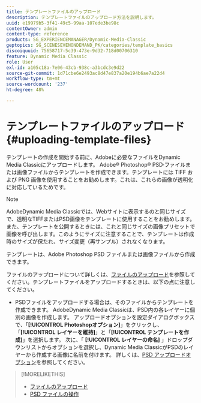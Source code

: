 ```yaml
---
title: テンプレートファイルのアップロード
description: テンプレートファイルのアップロード方法を説明します。
uuid: e19979b5-3f41-49c5-99aa-107ede3be98c
contentOwner: admin
content-type: reference
products: SG_EXPERIENCEMANAGER/Dynamic-Media-Classic
geptopics: SG_SCENESEVENONDEMAND_PK/categories/template_basics
discoiquuid: 75658717-5c39-473e-9d32-718d00706310
feature: Dynamic Media Classic
role: User
exl-id: a105c18a-7e06-43cb-938c-a3bcdc3e9d22
source-git-commit: 1d71cbe6e2493ac8d47e837a20e194b6ae7a22d4
workflow-type: tm+mt
source-wordcount: '237'
ht-degree: 48%

---
```


# テンプレートファイルのアップロード{#uploading-template-files}

テンプレートの作成を開始する前に、Adobeに必要なファイルをDynamic Media Classicにアップロードします。 Adobe® Photoshop® PSD·ファイルまたは画像ファイルからテンプレートを作成できます。テンプレートには TIFF および PNG 画像を使用することをお勧めします。これは、これらの画像が透明化に対応しているためです。

>[!NOTE]
>
>AdobeDynamic Media Classicでは、Webサイトに表示するのと同じサイズで、透明なTIFFまたはPSD画像をテンプレートに使用することをお勧めします。 また、テンプレートを公開するときには、これと同じサイズの画像プリセットで画像を呼び出します。このようにサイズに注意することで、テンプレートは作成時のサイズが保たれ、サイズ変更（再サンプル）されなくなります。

テンプレートは、Adobe Photoshop PSD ファイルまたは画像ファイルから作成できます。

ファイルのアップロードについて詳しくは、[ファイルのアップロード](uploading-files.md#uploading_files)を参照してください。テンプレートファイルをアップロードするときは、以下の点に注意してください。

* PSDファイルをアップロードする場合は、そのファイルからテンプレートを作成できます。 AdobeDynamic Media Classicは、PSD内の各レイヤーに個別の画像を作成します。 アップロードオプションを設定ダイアログボックスで、「**[!UICONTROL Photoshopオプション]**」をクリックし、「**[!UICONTROL レイヤーを維持]**」と「**[!UICONTROL テンプレートを作成]**」を選択します。 次に、「 **[!UICONTROL レイヤーの命名]** 」ドロップダウンリストからオプションを選択し、Dynamic Media ClassicがPSDのレイヤーから作成する画像に名前を付けます。
詳しくは、[PSD アップロードオプション](psd-files.md#psd_upload_options)を参照してください。

<!-- THERE IS NO LONGER AN IMAGE EDITING OPTIONS MENU * If you are uploading images, you can create a mask from its clipping path. This option applies to images created with image-editing applications in which a clipping path was created. In the Upload Job Options dialog box, select Image Editing Options and select the Create Mask From Clipping Path option. 
See [Image editing options at upload](image-editing-options-upload.md#image-editing-options-at-upload). -->

>[!MORELIKETHIS]
>
>* [ファイルのアップロード](uploading-files.md#uploading_your_files)
>* [PSD ファイルの操作 ](psd-files.md#working_with_psd_files)

